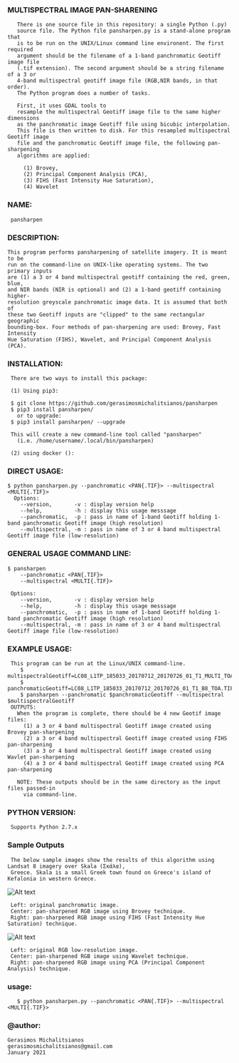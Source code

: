 ### MULTISPECTRAL IMAGE PAN-SHARENING 

       There is one source file in this repository: a single Python (.py) 
       source file. The Python file pansharpen.py is a stand-alone program that 
       is to be run on the UNIX/Linux command line environent. The first required 
       argument should be the filename of a 1-band panchromatic Geotiff image file
       (.tif extension). The second argument should be a string filename of a 3 or 
       4-band multispectral geotiff image file (RGB,NIR bands, in that order).
       The Python program does a number of tasks. 
       
       First, it uses GDAL tools to 
       resample the multispectral Geotiff image file to the same higher dimensions 
       as the panchromatic image Geotiff file using bicubic interpolation. 
       This file is then written to disk. For this resampled multispectral Geotiff image
       file and the panchromatic Geotiff image file, the following pan-sharpening
       algorithms are applied:
       
         (1) Brovey, 
         (2) Principal Component Analysis (PCA),
         (3) FIHS (Fast Intensity Hue Saturation),
         (4) Wavelet
       
### NAME: 
     pansharpen
   
### DESCRIPTION:

    This program performs pansharpening of satellite imagery. It is meant to be 
    run on the command-line on UNIX-like operating systems. The two primary inputs
    are (1) a 3 or 4 band multispectral geotiff containing the red, green, blue, 
    and NIR bands (NIR is optional) and (2) a 1-band geotiff containing higher-
    resolution greyscale panchromatic image data. It is assumed that both of 
    these two Geotiff inputs are "clipped" to the same rectangular geographic 
    bounding-box. Four methods of pan-sharpening are used: Brovey, Fast Intensity
    Hue Saturation (FIHS), Wavelet, and Principal Component Analysis (PCA).
   
### INSTALLATION:

     There are two ways to install this package:

     (1) Using pip3:

     $ git clone https://github.com/gerasimosmichalitsianos/pansharpen
     $ pip3 install pansharpen/
       or to upgrade:
     $ pip3 install pansharpen/ --upgrade
   
     This will create a new command-line tool called "pansharpen" 
       (i.e. /home/username/.local/bin/pansharpen)
     
     (2) using docker ():
     
### DIRECT USAGE:

    $ python pansharpen.py --panchromatic <PAN{.TIF}> --multispectral <MULTI{.TIF}>
      Options: 
        --version,       -v : display version help
        --help,          -h : display this usage messsage
        --panchromatic,  -p : pass in name of 1-band Geotiff holding 1-band panchromatic Geotiff image (high resolution)
        --multispectral, -m : pass in name of 3 or 4 band multispectral Geotiff image file (low-resolution)
   
### GENERAL USAGE COMMAND LINE: 

    $ pansharpen 
        --panchromatic <PAN{.TIF}> 
        --multispectral <MULTI{.TIF}>
     
     Options: 
        --version,       -v : display version help
        --help,          -h : display this usage messsage
        --panchromatic,  -p : pass in name of 1-band Geotiff holding 1-band panchromatic Geotiff image (high resolution)
        --multispectral, -m : pass in name of 3 or 4 band multispectral Geotiff image file (low-resolution)
       
### EXAMPLE USAGE:

     This program can be run at the Linux/UNIX command-line.
        $ multispectralGeotiff=LC08_L1TP_185033_20170712_20170726_01_T1_MULTI_TOA_3BAND.TIF
        $ panchromaticGeotiff=LC08_L1TP_185033_20170712_20170726_01_T1_B8_TOA.TIF
        $ pansharpen --panchromatic $panchromaticGeotiff --multispectral $multispectralGeotiff
     OUTPUTS: 
       When the program is complete, there should be 4 new Geotif image files: 
         (1) a 3 or 4 band multispectral Geotiff image created using Brovey pan-sharpening
         (2) a 3 or 4 band multispectral Geotiff image created using FIHS pan-sharpening
         (3) a 3 or 4 band multispectral Geotiff image created using Wavlet pan-sharpening
         (4) a 3 or 4 band multispectral Geotiff image created using PCA pan-sharpening
          
       NOTE: These outputs should be in the same directory as the input files passed-in 
         via command-line.
      
### PYTHON VERSION:
     
     Supports Python 2.7.x
       
### Sample Outputs
        
     The below sample images show the results of this algorithm using Landsat 8 imagery over Skala (Σκάλα), 
     Greece. Skala is a small Greek town found on Greece's island of Kefalonia in western Greece.

![Alt text](https://i.imgur.com/QYxruGN.png)

     Left: original panchromatic image.
     Center: pan-sharpened RGB image using Brovey technique.
     Right: pan-sharpened RGB image using FIHS (Fast Intensity Hue Saturation) technique.

![Alt text](https://i.imgur.com/CUJt4JK.png)

     Left: original RGB low-resolution image.
     Center: pan-sharpened RGB image using Wavelet technique.
     Right: pan-sharpened RGB image using PCA (Principal Component Analysis) technique.

### usage: 
       $ python pansharpen.py --panchromatic <PAN{.TIF}> --multispectral <MULTI{.TIF}>

### @author: 
    Gerasimos Michalitsianos
    gerasimosmichalitsianos@gmail.com
    January 2021
